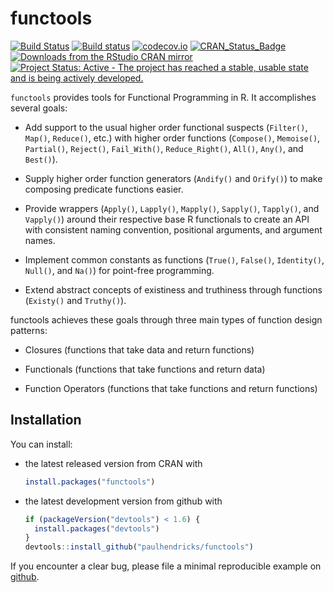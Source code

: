 <!-- README.md is generated from README.Rmd. Please edit that file -->
functools
=========

[![Build Status](https://travis-ci.org/paulhendricks/functools.png?branch=master)](https://travis-ci.org/paulhendricks/functools) [![Build status](https://ci.appveyor.com/api/projects/status/au9ww7v8mhgr59s8/branch/master?svg=true)](https://ci.appveyor.com/project/paulhendricks/functools/branch/master) [![codecov.io](http://codecov.io/github/paulhendricks/functools/coverage.svg?branch=master)](http://codecov.io/github/paulhendricks/functools?branch=master) [![CRAN\_Status\_Badge](http://www.r-pkg.org/badges/version/functools)](http://cran.r-project.org/package=functools) [![Downloads from the RStudio CRAN mirror](http://cranlogs.r-pkg.org/badges/functools)](http://cran.rstudio.com/package=functools) [![Project Status: Active - The project has reached a stable, usable state and is being actively developed.](http://www.repostatus.org/badges/0.1.0/active.svg)](http://www.repostatus.org/#active)

`functools` provides tools for Functional Programming in R. It accomplishes several goals:

-   Add support to the usual higher order functional suspects (`Filter()`, `Map()`, `Reduce()`, etc.) with higher order functions (`Compose()`, `Memoise()`, `Partial()`, `Reject()`, `Fail_With()`, `Reduce_Right()`, `All()`, `Any()`, and `Best()`).

-   Supply higher order function generators (`Andify()` and `Orify()`) to make composing predicate functions easier.

-   Provide wrappers (`Apply()`, `Lapply()`, `Mapply()`, `Sapply()`, `Tapply()`, and `Vapply()`) around their respective base R functionals to create an API with consistent naming convention, positional arguments, and argument names.

-   Implement common constants as functions (`True()`, `False()`, `Identity()`, `Null()`, and `Na()`) for point-free programming.

-   Extend abstract concepts of existiness and truthiness through functions (`Existy()` and `Truthy()`).

functools achieves these goals through three main types of function design patterns:

-   Closures (functions that take data and return functions)

-   Functionals (functions that take functions and return data)

-   Function Operators (functions that take functions and return functions)

Installation
------------

You can install:

-   the latest released version from CRAN with

    ``` r
    install.packages("functools")
    ```

-   the latest development version from github with

    ``` r
    if (packageVersion("devtools") < 1.6) {
      install.packages("devtools")
    }
    devtools::install_github("paulhendricks/functools")
    ```

If you encounter a clear bug, please file a minimal reproducible example on [github](https://github.com/paulhendricks/functools/issues).
